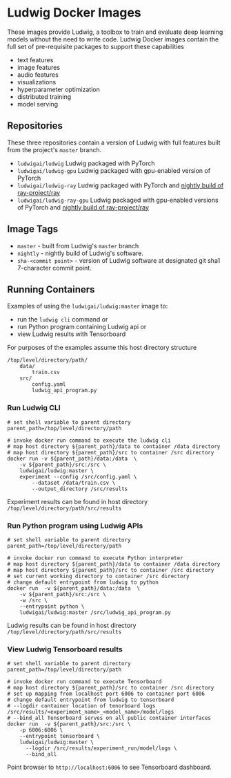 # Ludwig Docker Images

These images provide Ludwig, a toolbox to train and evaluate deep learning models
without the need to write code. Ludwig Docker images contain the full set of pre-requisite
packages to support these capabilities

- text features
- image features
- audio features
- visualizations
- hyperparameter optimization
- distributed training
- model serving

## Repositories

These three repositories contain a version of Ludwig with full features built
from the project's `master` branch.

- `ludwigai/ludwig` Ludwig packaged with PyTorch
- `ludwigai/ludwig-gpu` Ludwig packaged with gpu-enabled version of PyTorch
- `ludwigai/ludwig-ray` Ludwig packaged with PyTorch
  and [nightly build of ray-project/ray](https://github.com/ray-project/ray)
- `ludwigai/ludwig-ray-gpu` Ludwig packaged with gpu-enabled versions of PyTorch
  and [nightly build of ray-project/ray](https://github.com/ray-project/ray)

## Image Tags

- `master` - built from Ludwig's `master` branch
- `nightly` - nightly build of Ludwig's software.
- `sha-<commit point>` - version of Ludwig software at designated git sha1
  7-character commit point.

## Running Containers

Examples of using the `ludwigai/ludwig:master` image to:

- run the `ludwig cli` command or
- run Python program containing Ludwig api or
- view Ludwig results with Tensorboard

For purposes of the examples assume this host directory structure

```
/top/level/directory/path/
    data/
        train.csv
    src/
        config.yaml
        ludwig_api_program.py
```

### Run Ludwig CLI

```
# set shell variable to parent directory
parent_path=/top/level/directory/path

# invoke docker run command to execute the ludwig cli
# map host directory ${parent_path}/data to container /data directory
# map host directory ${parent_path}/src to container /src directory
docker run -v ${parent_path}/data:/data  \
    -v ${parent_path}/src:/src \
    ludwigai/ludwig:master \
    experiment --config /src/config.yaml \
        --dataset /data/train.csv \
        --output_directory /src/results
```

Experiment results can be found in host
directory `/top/level/directory/path/src/results`

### Run Python program using Ludwig APIs

```
# set shell variable to parent directory
parent_path=/top/level/directory/path

# invoke docker run command to execute Python interpreter
# map host directory ${parent_path}/data to container /data directory
# map host directory ${parent_path}/src to container /src directory
# set current working directory to container /src directory
# change default entrypoint from ludwig to python
docker run  -v ${parent_path}/data:/data  \
    -v ${parent_path}/src:/src \
    -w /src \
    --entrypoint python \
    ludwigai/ludwig:master /src/ludwig_api_program.py
```

Ludwig results can be found in host
directory `/top/level/directory/path/src/results`

### View Ludwig Tensorboard results

```
# set shell variable to parent directory
parent_path=/top/level/directory/path

# invoke docker run command to execute Tensorboard
# map host directory ${parent_path}/src to container /src directory
# set up mapping from localhost port 6006 to container port 6006
# change default entrypoint from ludwig to tensorboard
# --logdir container location of tenorboard logs /src/results/<experiment_name>_<model_name>/model/logs
# --bind_all Tensorboard serves on all public container interfaces
docker run  -v ${parent_path}/src:/src \
    -p 6006:6006 \
    --entrypoint tensorboard \
    ludwigai/ludwig:master \
      --logdir /src/results/experiment_run/model/logs \
      --bind_all
```

Point browser to `http://localhost:6006` to see Tensorboard dashboard.
